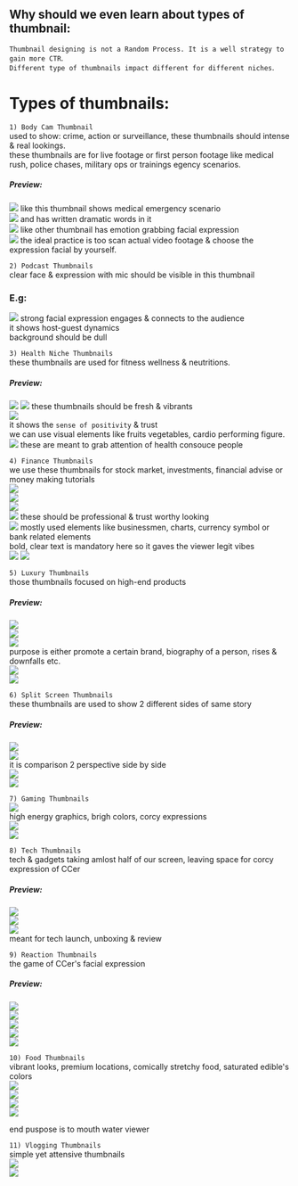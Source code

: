 ## Why should we even learn about types of thumbnail:  
`Thumbnail designing is not a Random Process. It is a well strategy to gain more CTR`.  
`Different type of thumbnails impact different for different niches`.  

# Types of thumbnails:  
`1) Body Cam Thumbnail`  
used to show: crime, action or surveillance, these thumbnails should intense & real lookings.  
these thumbnails are for live footage or first person footage like medical rush, police chases, military ops or trainings egency scenarios.   
##### Preview:  
![](../z_Images/01/010.png) 
like this thumbnail shows medical emergency scenario  
![](../z_Images/01/011.png) 
and has written dramatic words in it  
![](../z_Images/01/012.png) 
like other thumbnail has emotion grabbing facial expression  
![](../z_Images/01/013.png) 
the ideal practice is too scan actual video footage & choose the expression facial by yourself.   


`2) Podcast Thumbnails`    
clear face & expression with mic should be visible in this thumbnail  
### **E.g:**    
![](../z_Images/01/014.png) 
strong facial expression engages & connects to the audience  
it shows host-guest dynamics  
background should be dull  


`3) Health Niche Thumbnails`  
these thumbnails are used for fitness wellness & neutritions.  
##### Preview:  
![](../z_Images/01/015.png) 
![](../z_Images/01/016.png) 
these thumbnails should be fresh & vibrants  
![](../z_Images/01/017.png)    
it shows the `sense of positivity` & trust  
we can use visual elements like fruits vegetables, cardio performing figure.  
![](../z_Images/01/018.png) 
these are meant to grab attention of health consouce people  


`4) Finance Thumbnails`  
we use these thumbnails for stock market, investments, financial advise or money making tutorials  
![](../z_Images/01/019.png)  
![](../z_Images/01/020.png)  
![](../z_Images/02/021.png)  
![](../z_Images/02/022.png) 
these should be professional & trust worthy looking  
![](../z_Images/02/023.png) 
mostly used elements like businessmen, charts, currency symbol or bank related elements  
bold, clear text is mandatory here so it gaves the viewer legit vibes  
![](../z_Images/02/024.png) 
![](../z_Images/02/025.png)   


`5) Luxury Thumbnails`  
those thumbnails focused on high-end products  
##### Preview:  
![](../z_Images/02/026.png)  
![](../z_Images/02/027.png)  
![](../z_Images/02/028.png)  
purpose is either promote a certain brand, biography of a person, rises & downfalls etc.  
![](../z_Images/02/029.png)   
![](../z_Images/02/030.png)   


`6) Split Screen Thumbnails`  
these thumbnails are used to show 2 different sides of same story  
##### Preview:  
![](../z_Images/02/031.png)   
![](../z_Images/02/032.png)  
it is comparison 2 perspective side by side  
![](../z_Images/02/033.png)  
![](../z_Images/02/034.png)   


`7) Gaming Thumbnails`  
![](../z_Images/02/035.png)   
high energy graphics, brigh colors, corcy expressions  
![](../z_Images/02/036.png)   
![](../z_Images/02/037.png)    


`8) Tech Thumbnails`  
tech & gadgets taking amlost half of our screen, leaving space for corcy expression of CCer 
##### Preview:  
![](../z_Images/02/038.png)   
![](../z_Images/02/039.png)  
![](../z_Images/02/040.png)  
meant for tech launch, unboxing & review  


`9) Reaction Thumbnails`  
the game of CCer's facial expression  
##### Preview:  
![](../z_Images/02/041.png)  
![](../z_Images/02/042.png)  
![](../z_Images/02/043.png)  
![](../z_Images/02/044.png)  
![](../z_Images/02/045.png)  


`10) Food Thumbnails`  
vibrant looks, premium locations, comically stretchy food, saturated edible's colors  
![](../z_Images/02/046.png)  
![](../z_Images/02/047.png)  
![](../z_Images/02/048.png)  
![](../z_Images/02/049.png)  

end puspose is to mouth water viewer  


`11) Vlogging Thumbnails`  
simple yet attensive thumbnails  
![](../z_Images/02/050.png)  
![](../z_Images/02/051.png)  